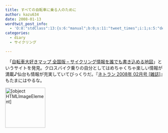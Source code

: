 ```yaml
---
title: すべての自転車に乗る人のために
author: kazu634
date: 2008-01-13
wordtwit_post_info:
  - 'O:8:"stdClass":13:{s:6:"manual";b:0;s:11:"tweet_times";i:1;s:5:"delay";i:0;s:7:"enabled";i:1;s:10:"separation";s:2:"60";s:7:"version";s:3:"3.7";s:14:"tweet_template";b:0;s:6:"status";i:2;s:6:"result";a:0:{}s:13:"tweet_counter";i:2;s:13:"tweet_log_ids";a:1:{i:0;i:3605;}s:9:"hash_tags";a:0:{}s:8:"accounts";a:1:{i:0;s:7:"kazu634";}}'
categories:
  - diary
  - サイクリング

---
```

<div class="section">
<p>
    　「<a href="http://www.bicyclemap.net/" onclick="__gaTracker('send', 'event', 'outbound-article', 'http://www.bicyclemap.net/', '自転車大好きマップ 全国版 &#8211; サイクリング情報を誰でも書き込める地図');" target="_blank">自転車大好きマップ 全国版 &#8211; サイクリング情報を誰でも書き込める地図</a>」というサイトを発見。クロスバイク乗りの自分としてはめちゃくちゃ楽しい情報が満載♪仙台も情報が充実していてびっくりだ。『<a href="http://d.hatena.ne.jp/asin/B00117DN6O" onclick="__gaTracker('send', 'event', 'outbound-article', 'http://d.hatena.ne.jp/asin/B00117DN6O', 'ネトラン 2008年 02月号 [雑誌]');">ネトラン 2008年 02月号 [雑誌]</a>』もたまにはやるな。
</p>
  
<p>
<center>
</center>
</p>
  
<p>
<a href="http://www.bicyclemap.net/" onclick="__gaTracker('send', 'event', 'outbound-article', 'http://www.bicyclemap.net/', '');"><img width="128" alt="[object HTMLImageElement]" src="http://img.simpleapi.net/small/http://www.bicyclemap.net/" style="border-style:none" height="128" /></a>
</p></p>
</div>
